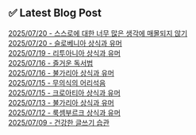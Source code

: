 
## ✅ Latest Blog Post
 
[2025/07/20 - 스스로에 대한 너무 많은 생각에 매몰되지 않기](https://3hongstore.tistory.com/367) <br/>
[2025/07/20 - 슬로베니아 상식과 유머](https://3hongstore.tistory.com/366) <br/>
[2025/07/19 - 리투아니아 상식과 유머](https://3hongstore.tistory.com/365) <br/>
[2025/07/16 - 즐거운 독서법](https://3hongstore.tistory.com/364) <br/>
[2025/07/16 - 불가리아 상식과 유머](https://3hongstore.tistory.com/363) <br/>
[2025/07/15 - 무의식의 어리석음](https://3hongstore.tistory.com/362) <br/>
[2025/07/15 - 크로아티아 상식과 유머](https://3hongstore.tistory.com/361) <br/>
[2025/07/13 - 불가리아 상식과 유머](https://3hongstore.tistory.com/360) <br/>
[2025/07/12 - 룩셈부르크 상식과 유머](https://3hongstore.tistory.com/359) <br/>
[2025/07/09 - 건강한 글쓰기 습관](https://3hongstore.tistory.com/358) <br/>
